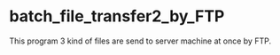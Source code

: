 # batch_file_transfer2_by_FTP

This program 3 kind of files are send to server machine at once by FTP.
